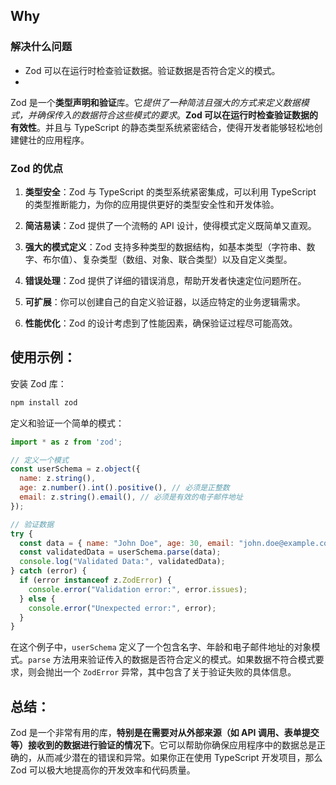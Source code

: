 
## Why
### 解决什么问题

- Zod 可以在运行时检查验证数据。验证数据是否符合定义的模式。
- 

Zod 是一个**类型声明和验证**库。它*提供了一种简洁且强大的方式来定义数据模式，并确保传入的数据符合这些模式的要求*。**Zod 可以在运行时检查验证数据的有效性**。并且与 TypeScript 的静态类型系统紧密结合，使得开发者能够轻松地创建健壮的应用程序。

### Zod 的优点

1. **类型安全**：Zod 与 TypeScript 的类型系统紧密集成，可以利用 TypeScript 的类型推断能力，为你的应用提供更好的类型安全性和开发体验。

2. **简洁易读**：Zod 提供了一个流畅的 API 设计，使得模式定义既简单又直观。

3. **强大的模式定义**：Zod 支持多种类型的数据结构，如基本类型（字符串、数字、布尔值）、复杂类型（数组、对象、联合类型）以及自定义类型。

4. **错误处理**：Zod 提供了详细的错误消息，帮助开发者快速定位问题所在。

5. **可扩展**：你可以创建自己的自定义验证器，以适应特定的业务逻辑需求。

6. **性能优化**：Zod 的设计考虑到了性能因素，确保验证过程尽可能高效。

## 使用示例：

安装 Zod 库：
```bash
npm install zod
```

定义和验证一个简单的模式：
```javascript
import * as z from 'zod';

// 定义一个模式
const userSchema = z.object({
  name: z.string(),
  age: z.number().int().positive(), // 必须是正整数
  email: z.string().email(), // 必须是有效的电子邮件地址
});

// 验证数据
try {
  const data = { name: "John Doe", age: 30, email: "john.doe@example.com" };
  const validatedData = userSchema.parse(data);
  console.log("Validated Data:", validatedData);
} catch (error) {
  if (error instanceof z.ZodError) {
    console.error("Validation error:", error.issues);
  } else {
    console.error("Unexpected error:", error);
  }
}
```

在这个例子中，`userSchema` 定义了一个包含名字、年龄和电子邮件地址的对象模式。`parse` 方法用来验证传入的数据是否符合定义的模式。如果数据不符合模式要求，则会抛出一个 `ZodError` 异常，其中包含了关于验证失败的具体信息。

## 总结：

Zod 是一个非常有用的库，**特别是在需要对从外部来源（如 API 调用、表单提交等）接收到的数据进行验证的情况下**。它可以帮助你确保应用程序中的数据总是正确的，从而减少潜在的错误和异常。如果你正在使用 TypeScript 开发项目，那么 Zod 可以极大地提高你的开发效率和代码质量。